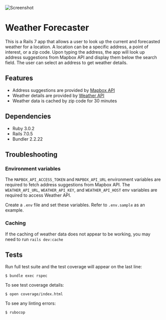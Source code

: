 ![Screenshot](https://mcdz-assets.s3.us-west-1.amazonaws.com/weather-forecaster.png)

# Weather Forecaster

This is a Rails 7 app that allows a user to look up the current and forecasted weather
for a location. A location can be a specific address, a point of interest, or a zip
code. Upon typing the address, the app will look up address suggestions from Mapbox API
and display them below the search field. The user can select an address to get weather
details.

## Features

-   Address suggestions are provided by [Mapbox API](https://docs.mapbox.com/api/search/search-box/)
-   Weather details are provided by [Weather API](https://rapidapi.com/weatherapi/api/weatherapi-com/)
-   Weather data is cached by zip code for 30 minutes

## Dependencies

-   Ruby 3.0.2
-   Rails 7.0.5
-   Bundler 2.2.22

## Troubleshooting

### Environment variables

The `MAPBOX_API_ACCESS_TOKEN` and `MAPBOX_API_URL` environment variables are required to fetch
address suggestions from Mapbox API. The `WEATHER_API_URL`, `WEATHER_API_KEY`, and `WEATHER_API_HOST`
env variables are required to access Weather API.

Create a `.env` file and set these variables. Refer to `.env.sample` as an example.

### Caching

If the caching of weather data does not appear to be working, you may need to run `rails dev:cache`

## Tests

Run full test suite and the test coverage will appear on the last line:

```shell
$ bundle exec rspec
```

To see test coverage details:

```shell
$ open coverage/index.html
```

To see any linting errors:

```shell
$ rubocop
```
